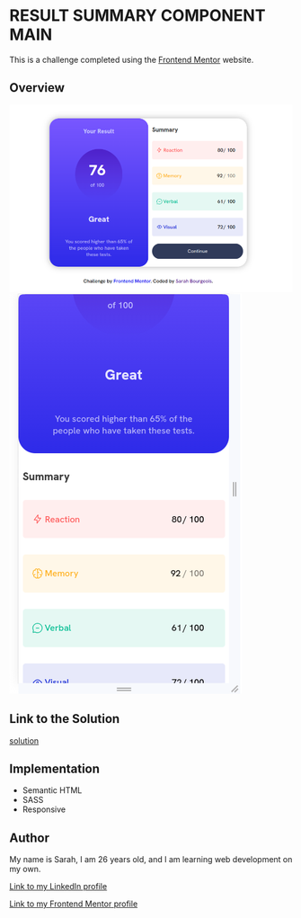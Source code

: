 # RESULT SUMMARY COMPONENT MAIN 

This is a challenge completed using the [Frontend Mentor](https://www.frontendmentor.io?ref=challenge) website.

## Overview

  ![Desktop](assets/capture/desktop.png)
  ![Mobile](assets/capture/mobile.png)

## Link to the Solution

[solution]()

## Implementation

- Semantic HTML
- SASS 
- Responsive

## Author

My name is Sarah, I am 26 years old, and I am learning web development on my own.

[Link to my LinkedIn profile](https://www.linkedin.com/in/sarah-bourgeois-a4a098243/)

[Link to my Frontend Mentor profile](https://www.frontendmentor.io/profile/Sarah2511)
